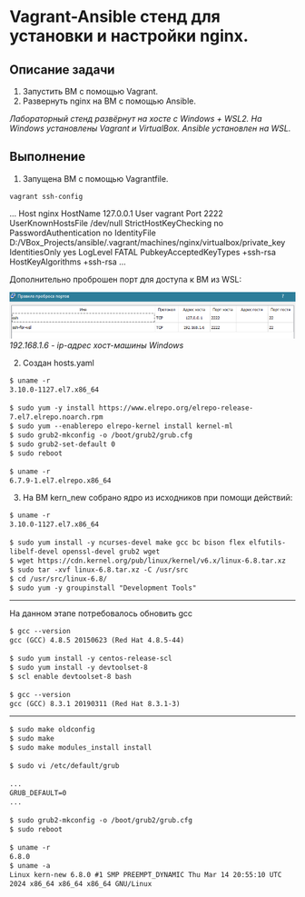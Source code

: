 # Vagrant-Ansible стeнд для установки и настройки nginx.

## Описание задачи

1. Запустить ВМ с помощью Vagrant.
2. Развернуть nginx на ВМ с помощью Ansible.

*Лабораторный стенд развёрнут на хосте с Windows + WSL2. На Windows установлены Vagrant и VirtualBox. Ansible установлен на WSL.*

## Выполнение

1. Запущена ВМ с помощью Vagrantfile.

```console
vagrant ssh-config
```

...
Host nginx
  HostName 127.0.0.1
  User vagrant
  Port 2222
  UserKnownHostsFile /dev/null
  StrictHostKeyChecking no
  PasswordAuthentication no
  IdentityFile D:/VBox_Projects/ansible/.vagrant/machines/nginx/virtualbox/private_key
  IdentitiesOnly yes
  LogLevel FATAL
  PubkeyAcceptedKeyTypes +ssh-rsa
  HostKeyAlgorithms +ssh-rsa
...


Дополнительно проброшен порт для доступа к ВМ из WSL:

![Image alt](https://github.com/Sof-Lab/Home_Lab/blob/main/Linux/Ansible/%D0%9F%D1%80%D0%BE%D0%B1%D1%80%D0%BE%D1%81%20%D0%BF%D0%BE%D1%80%D1%82%D0%BE%D0%B2%20VirtualBox.png)
*192.168.1.6 - ip-адрес хост-машины Windows*

2. Создан hosts.yaml 

```shell
$ uname -r
3.10.0-1127.el7.x86_64

$ sudo yum -y install https://www.elrepo.org/elrepo-release-7.el7.elrepo.noarch.rpm
$ sudo yum --enablerepo elrepo-kernel install kernel-ml
$ sudo grub2-mkconfig -o /boot/grub2/grub.cfg
$ sudo grub2-set-default 0
$ sudo reboot

$ uname -r
6.7.9-1.el7.elrepo.x86_64
```

3. На ВМ kern_new собрано ядро из исходников при помощи действий:

```console
$ uname -r
3.10.0-1127.el7.x86_64

$ sudo yum install -y ncurses-devel make gcc bc bison flex elfutils-libelf-devel openssl-devel grub2 wget
$ wget https://cdn.kernel.org/pub/linux/kernel/v6.x/linux-6.8.tar.xz
$ sudo tar -xvf linux-6.8.tar.xz -C /usr/src
$ cd /usr/src/linux-6.8/
$ sudo yum -y groupinstall "Development Tools"
```

------------------------------------------------------------------------------------------------------------
На данном этапе потребовалось обновить gcc

```console
$ gcc --version
gcc (GCC) 4.8.5 20150623 (Red Hat 4.8.5-44)

$ sudo yum install -y centos-release-scl 
$ sudo yum install -y devtoolset-8
$ scl enable devtoolset-8 bash

$ gcc --version
gcc (GCC) 8.3.1 20190311 (Red Hat 8.3.1-3)
```
------------------------------------------------------------------------------------------------------------

```console
$ sudo make oldconfig
$ sudo make
$ sudo make modules_install install

$ sudo vi /etc/default/grub

...
GRUB_DEFAULT=0
...

$ sudo grub2-mkconfig -o /boot/grub2/grub.cfg
$ sudo reboot

$ uname -r
6.8.0
$ uname -a
Linux kern-new 6.8.0 #1 SMP PREEMPT_DYNAMIC Thu Mar 14 20:55:10 UTC 2024 x86_64 x86_64 x86_64 GNU/Linux
```